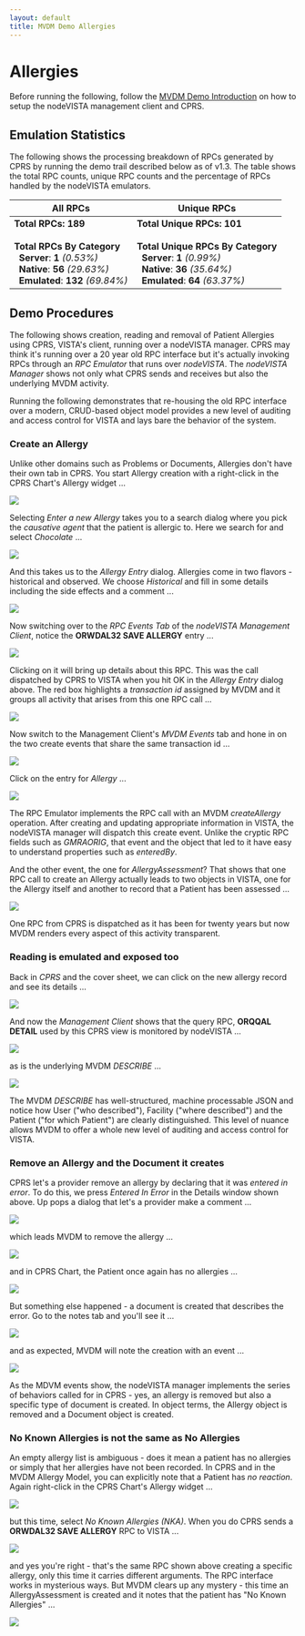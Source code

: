 ```yaml
---
layout: default
title: MVDM Demo Allergies
---
```


# Allergies

Before running the following, follow the [MVDM Demo Introduction](http://vistadataproject.info/demo/) on how to setup the nodeVISTA management client and CPRS.

## Emulation Statistics

The following shows the processing breakdown of RPCs generated by CPRS by running the demo trail described below as of v1.3. The table shows the total RPC counts, unique RPC counts and the percentage of RPCs handled by the nodeVISTA emulators.

All RPCs | Unique RPCs
--- | ---
**Total RPCs:** **189**<br/><br/>**Total RPCs By Category**<br/>&nbsp;&nbsp;**Server**: **1** _(0.53%)_<br/>&nbsp;&nbsp;**Native**: **56** _(29.63%)_<br/>&nbsp;&nbsp;**Emulated**: **132** _(69.84%)_<br/> | **Total Unique RPCs:** **101**<br/><br/>**Total Unique RPCs By Category**<br/>&nbsp;&nbsp;**Server**: **1** _(0.99%)_<br/>&nbsp;&nbsp;**Native**: **36** _(35.64%)_<br/>&nbsp;&nbsp;**Emulated**: **64** _(63.37%)_<br/>

## Demo Procedures

The following shows creation, reading and removal of Patient Allergies using CPRS, VISTA's client, running over a nodeVISTA manager. CPRS may think it's running over a 20 year old RPC interface but it's actually invoking RPCs through an _RPC Emulator_ that runs over _nodeVISTA_. The _nodeVISTA Manager_ shows not only what CPRS sends and receives but also the underlying MVDM activity.

Running the following demonstrates that re-housing the old RPC interface over a modern, CRUD-based object model provides a new level of auditing and access control for VISTA and lays bare the behavior of the system.

### Create an Allergy

Unlike other domains such as Problems or Documents, Allergies don't have their own tab in CPRS. You start Allergy creation with a right-click in the CPRS Chart's Allergy widget ...

![](images/allergies/CPRS/allergy-option-select.png)

Selecting _Enter a new Allergy_ takes you to a search dialog where you pick the _causative agent_ that the patient is allergic to. Here we search for and select _Chocolate_ ...

![](images/allergies/CPRS/allergy-search-chocolate.png)

And this takes us to the _Allergy Entry_ dialog. Allergies come in two flavors - historical and observed. We choose _Historical_ and fill in some details including the side effects and a comment ...

![](images/allergies/CPRS/allergy-create-chocolate-h.png)

Now switching over to the _RPC Events Tab_ of the _nodeVISTA Management Client_, notice the **ORWDAL32 SAVE ALLERGY** entry ...

![](images/allergies/management-client/allergy-mc-ORWDAL32-1.png)

Clicking on it will bring up details about this RPC. This was the call dispatched by CPRS to VISTA when you hit OK in the _Allergy Entry_ dialog above. The red box highlights a _transaction id_ assigned by MVDM and it groups all activity that arises from this one RPC call ...

![](images/allergies/management-client/allergy-mc-ORWDAL32-SAVE-ALLERGY-h.png)

Now switch to the Management Client's _MVDM Events_ tab and hone in on the two create events that share the same transaction id ...

![](images/allergies/management-client/allergy-mc-list-alnas-h.png)

Click on the entry for _Allergy_ ...

![](images/allergies/management-client/allergy-mc-create-allergy-h.png)

The RPC Emulator implements the RPC call with an MVDM _createAllergy_ operation. After creating and updating appropriate information in VISTA, the nodeVISTA manager will dispatch this create event. Unlike the cryptic RPC fields such as _GMRAORIG_, that event and the object that led to it have easy to understand properties such as _enteredBy_.

And the other event, the one for _AllergyAssessment_? That shows that one RPC call to create an Allergy actually leads to two objects in VISTA, one for the Allergy itself and another to record that a Patient has been assessed ...

![](images/allergies/management-client/allergy-mc-create-assessment-h.png)

One RPC from CPRS is dispatched as it has been for twenty years but now MVDM renders every aspect of this activity transparent.

### Reading is emulated and exposed too

Back in _CPRS_ and the cover sheet, we can click on the new allergy record and see its details ...

![](images/allergies/CPRS/allergy-cprs-detail-h.png)

And now the _Management Client_ shows that the query RPC, **ORQQAL DETAIL** used by this CPRS view is monitored by nodeVISTA ...

![](images/allergies/management-client/allergy-mc-orqqal-detail-h.png)

as is the underlying MVDM _DESCRIBE_ ...

![](images/allergies/management-client/allergy-mc-describe-h.png)

The MVDM _DESCRIBE_ has well-structured, machine processable JSON and notice how User ("who described"), Facility ("where described") and the Patient ("for which Patient") are clearly distinguished. This level of nuance allows MVDM to offer a whole new level of auditing and access control for VISTA.

### Remove an Allergy and the Document it creates

CPRS let's a provider remove an allergy by declaring that it was _entered in error_. To do this, we press _Entered In Error_ in the Details window shown above. Up pops a dialog that let's a provider make a comment ...

![](images/allergies/CPRS/allergy-cprs-eie-h.png)

which leads MVDM to remove the allergy ...

![](images/allergies/management-client/allergy-mc-mvdm-eie-h.png)

and in CPRS Chart, the Patient once again has no allergies ...

![](images/allergies/CPRS/allergy-cprs-empty-start.png)

But something else happened - a document is created that describes the error. Go to the notes tab and you'll see it ...

![](images/allergies/CPRS/allergy-cprs-document-eie-h.png)

and as expected, MVDM will note the creation with an event ...

![](images/allergies/management-client/allergy-mc-eie-document-create-details-h.png)

As the MDVM events show, the nodeVISTA manager implements the series of behaviors called for in CPRS - yes, an allergy is removed but also a specific type of document is created. In object terms, the Allergy object is removed and a Document object is created.

### No Known Allergies is not the same as No Allergies

An empty allergy list is ambiguous - does it mean a patient has no allergies or simply that her allergies have not been recorded. In CPRS and in the MVDM Allergy Model, you can explicitly note that a Patient has _no reaction_. Again right-click in the CPRS Chart's Allergy widget ...

![](images/allergies/CPRS/allergy-option-select.png)

but this time, select _No Known Allergies (NKA)_. When you do CPRS sends a **ORWDAL32 SAVE ALLERGY** RPC to VISTA ...

![](images/allergies/management-client/allergy-mc-rpc-nka.png)

and yes you're right - that's the same RPC shown above creating a specific allergy, only this time it carries different arguments. The RPC interface works in mysterious ways. But MVDM clears up any mystery - this time an AllergyAssessment is created and it notes that the patient has "No Known Allergies" ...

![](images/allergies/management-client/allergy-mc-allergy-assess-nka.png)  

